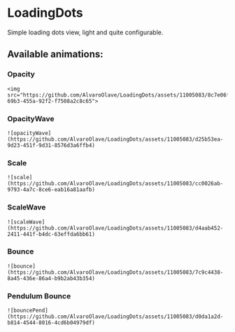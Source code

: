 # LoadingDots

Simple loading dots view, light and quite configurable.


## Available animations:

### Opacity

    <img src="https://github.com/AlvaroOlave/LoadingDots/assets/11005083/8c7e06f4-69b3-455a-92f2-f7508a2c8c65">

### OpacityWave

    ![opacityWave](https://github.com/AlvaroOlave/LoadingDots/assets/11005083/d25b53ea-9d23-451f-9d31-8576d3a6ffb4)

### Scale

    ![scale](https://github.com/AlvaroOlave/LoadingDots/assets/11005083/cc0026ab-9793-4a7c-8ce6-eab16a81aafb)

### ScaleWave

    ![scaleWave](https://github.com/AlvaroOlave/LoadingDots/assets/11005083/d4aab452-2411-441f-b4dc-63effda6bb61)

### Bounce

    ![bounce](https://github.com/AlvaroOlave/LoadingDots/assets/11005083/7c9c4438-8a45-436e-86a4-b9b2ab43b354)

### Pendulum Bounce

    ![bouncePend](https://github.com/AlvaroOlave/LoadingDots/assets/11005083/d0da1a2d-b814-4544-8016-4cd6b04979df)
